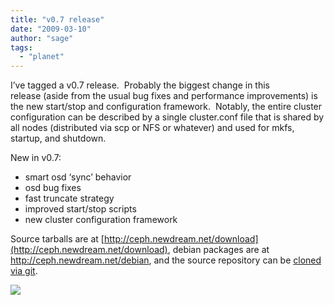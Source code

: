 ```yaml
---
title: "v0.7 release"
date: "2009-03-10"
author: "sage"
tags: 
  - "planet"
---
```


I’ve tagged a v0.7 release.  Probably the biggest change in this release (aside from the usual bug fixes and performance improvements) is the new start/stop and configuration framework.  Notably, the entire cluster configuration can be described by a single cluster.conf file that is shared by all nodes (distributed via scp or NFS or whatever) and used for mkfs, startup, and shutdown.

New in v0.7:

- smart osd ‘sync’ behavior
- osd bug fixes
- fast truncate strategy
- improved start/stop scripts
- new cluster configuration framework

Source tarballs are at [http://ceph.newdream.net/download](http://ceph.newdream.net/download), debian packages are at http://ceph.newdream.net/debian, and the source repository can be [cloned via git](http://ceph.newdream.net/wiki/Checking_out).

![](http://track.hubspot.com/__ptq.gif?a=268973&k=14&bu=http://ceph.com&r=http://ceph.com/releases/v07-release/&bvt=rss&p=wordpress)
